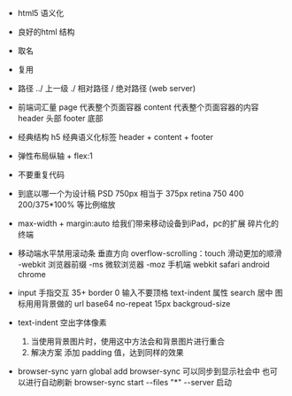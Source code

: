 - html5 语义化
- 良好的html 结构
- 取名
- 复用

- 路径 ../ 上一级 ./ 相对路径 / 绝对路径 (web server)

- 前端词汇量
    page 代表整个页面容器
    content 代表整个页面容器的内容
    header 头部
    footer 底部
- 经典结构 h5 经典语义化标签
    header + content + footer
- 弹性布局纵轴 + flex:1
- 不要重复代码
- 到底以哪一个为设计稿 PSD 750px 相当于 375px retina
    750  400  200/375*100% 等比例缩放
- max-width + margin:auto 给我们带来移动设备到iPad，pc的扩展 碎片化的终端
- 移动端水平禁用滚动条 垂直方向 overflow-scrolling：touch 滑动更加的顺滑
    -webkit 浏览器前缀 -ms 微软浏览器 -moz 
    手机端 webkit safari android chrome
- input
    手指交互 35+
    border 0
    输入不要顶格 text-indent 属性
    search 居中 
    图标用用背景做的 url base64 no-repeat 15px
    backgroud-size

- text-indent 空出字体像素
    1. 当使用背景图片时，使用这中方法会和背景图片进行重合
    2. 解决方案 添加 padding 值，达到同样的效果

- browser-sync
    yarn global add browser-sync 
    可以同步到显示社会中 也可以进行自动刷新
    browser-sync start --files "*" --server 启动